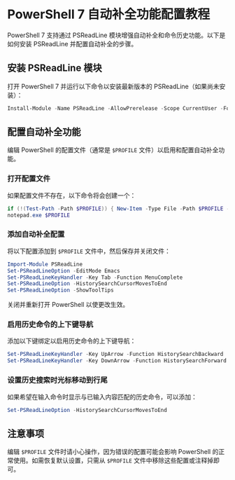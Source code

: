 
# PowerShell 7 自动补全功能配置教程

PowerShell 7 支持通过 PSReadLine 模块增强自动补全和命令历史功能。以下是如何安装 PSReadLine 并配置自动补全的步骤。

## 安装 PSReadLine 模块

打开 PowerShell 7 并运行以下命令以安装最新版本的 PSReadLine（如果尚未安装）：

```powershell
Install-Module -Name PSReadLine -AllowPrerelease -Scope CurrentUser -Force -SkipPublisherCheck
```

## 配置自动补全功能

编辑 PowerShell 的配置文件（通常是 `$PROFILE` 文件）以启用和配置自动补全功能。

### 打开配置文件

如果配置文件不存在，以下命令将会创建一个：

```powershell
if (!(Test-Path -Path $PROFILE)) { New-Item -Type File -Path $PROFILE -Force }
notepad.exe $PROFILE
```

### 添加自动补全配置

将以下配置添加到 `$PROFILE` 文件中，然后保存并关闭文件：

```powershell
Import-Module PSReadLine
Set-PSReadLineOption -EditMode Emacs
Set-PSReadLineKeyHandler -Key Tab -Function MenuComplete
Set-PSReadLineOption -HistorySearchCursorMovesToEnd
Set-PSReadLineOption -ShowToolTips
```

关闭并重新打开 PowerShell 以使更改生效。

### 启用历史命令的上下键导航

添加以下键绑定以启用历史命令的上下键导航：

```powershell
Set-PSReadLineKeyHandler -Key UpArrow -Function HistorySearchBackward
Set-PSReadLineKeyHandler -Key DownArrow -Function HistorySearchForward
```

### 设置历史搜索时光标移动到行尾

如果希望在输入命令时显示与已输入内容匹配的历史命令，可以添加：

```powershell
Set-PSReadLineOption -HistorySearchCursorMovesToEnd
```

## 注意事项

编辑 `$PROFILE` 文件时请小心操作，因为错误的配置可能会影响 PowerShell 的正常使用。如需恢复默认设置，只需从 `$PROFILE` 文件中移除这些配置或注释掉即可。
